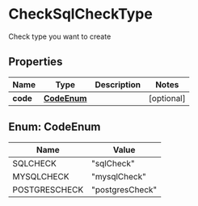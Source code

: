 

# CheckSqlCheckType

Check type you want to create
## Properties

Name | Type | Description | Notes
------------ | ------------- | ------------- | -------------
**code** | [**CodeEnum**](#CodeEnum) |  |  [optional]



## Enum: CodeEnum

Name | Value
---- | -----
SQLCHECK | &quot;sqlCheck&quot;
MYSQLCHECK | &quot;mysqlCheck&quot;
POSTGRESCHECK | &quot;postgresCheck&quot;



